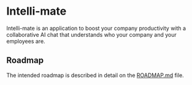 # Intelli-mate

Intelli-mate is an application to boost your company productivity with a collaborative AI chat that understands who your company and your employees are.

## Roadmap

The intended roadmap is described in detail on the [ROADMAP.md](./ROADMAP.md) file.
